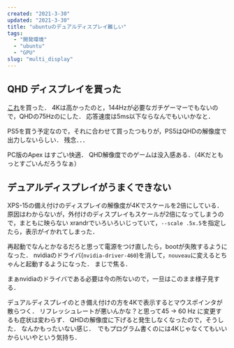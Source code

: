 ```yaml
---
created: "2021-3-30"
updated: "2021-3-30"
title: "ubuntuのデュアルディスプレイ難しい"
tags:
  - "開発環境"
  - "ubuntu"
  - "GPU"
slug: "multi_display"
---
```


## QHD ディスプレイを買った
[これ](https://www.amazon.co.jp/Acer%E3%82%B2%E3%83%BC%E3%83%9F%E3%83%B3%E3%82%B0%E3%83%A2%E3%83%8B%E3%82%BF%E3%83%BC-VG270Ubmiipx-27%E3%82%A4%E3%83%B3%E3%83%81-2560x1440-HDMI%E3%83%BBDisplayPort/dp/B07P5L5P7W)を買った．
4Kは高かったのと，144Hzが必要なガチゲーマーでもないので，QHDの75Hzのにした．
応答速度は5ms以下ならなんでもいいかなと．

PS5を買う予定なので，それに合わせて買ったつもりが，PS5はQHDの解像度で出力しないらしい．
残念．．．

PC版のApex はすごい快適．
QHD解像度でのゲームは没入感ある．（4Kだともっとすごいんだろうなぁ）

## デュアルディスプレイがうまくできない
XPS-15の備え付けのディスプレイの解像度が4Kでスケールを2倍にしている．
原因はわからないが，外付けのディスプレイもスケールが2倍になってしまうので，まともに映らない
xrandrでいろいろいじっていて，`--scale .5x.5`を指定したら，表示がイかれてしまった．

再起動でなんとかなるだろと思って電源をつけ直したら，bootが失敗するようになった．
nvidiaのドライバ(`nvidia-driver-460`)を消して，`nouveau`に変えるとちゃんと起動するようになった．
まじで焦る．

まぁnvidiaのドライバである必要は今の所ないので，一旦はこのまま様子見する．

デュアルディスプレイのとき備え付けの方を4Kで表示するとマウスポインタが散らつく．
リフレッシュレートが悪いんかな？と思って45 -> 60 Hz に変更するも症状は変わらず．
QHDの解像度に下げると発生しなくなったので，そうした．
なんかもったいない感じ．　でもプログラム書くのには4Kじゃなくてもいいからいいやという気持ち．


